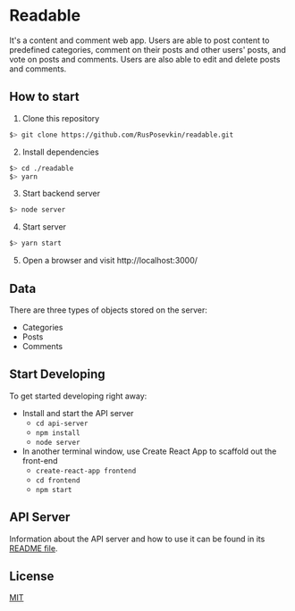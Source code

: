 # Readable

It's a content and comment web app. Users are able to post content to predefined categories, comment on their posts and other users' posts, and vote on posts and comments. Users are also able to edit and delete posts and comments.

## How to start
1. Clone this repository
  ```bash
  $> git clone https://github.com/RusPosevkin/readable.git
  ```

2. Install dependencies
  ```bash
  $> cd ./readable
  $> yarn
  ```

3. Start backend server
  ```bash
  $> node server
  ```

4. Start server
  ```bash
  $> yarn start
  ```

5. Open a browser and visit http://localhost:3000/

## Data
There are three types of objects stored on the server:

* Categories
* Posts
* Comments

## Start Developing

To get started developing right away:

* Install and start the API server
    - `cd api-server`
    - `npm install`
    - `node server`
* In another terminal window, use Create React App to scaffold out the front-end
    - `create-react-app frontend`
    - `cd frontend`
    - `npm start`

## API Server

Information about the API server and how to use it can be found in its [README file](api-server/README.md).

## License

[MIT](./LICENSE)
